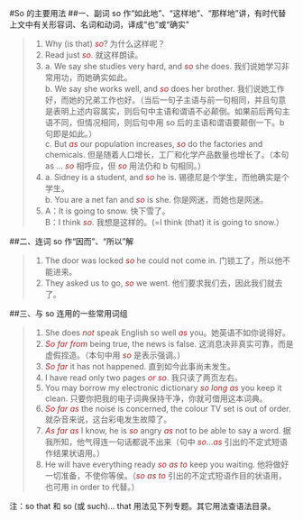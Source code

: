 #So 的主要用法
##一、副词 so 作“如此地”、“这样地”、“那样地”讲，有时代替上文中有关形容词、名词和动词，译成“也”或“确实”
>1. Why (is that) *so*? 为什么这样呢？
>2. Read just *so*. 就这样朗读。
>3. a. We say she studies very hard, and *so* she does. 我们说她学习非常用功，而她确实如此。<br />b. We say she works well, and *so* does her brother. 我们说她工作好，而她的兄弟工作也好。（当后一句子主语与前一句相同，并且句意是表明上述内容属实，则后句中主语和谓语不必颠倒。如果前后两句主语不同，但情况相同，则后句中用 so 后的主语和谓语要颠倒一下。b 句即是如此。）<br />c. But *as* our population increases, *so* do the factories and chemicals. 但是随着人口增长，工厂和化学产品数量也增长了。（本句 as … *so* 相呼应，但 *so* 用法仍和 b 句相同。）
>4. a. Sidney is a student, and *so* he is. 锡德尼是个学生，而他确实是个学生。<br />b. You are a net fan and *so* is she. 你是网迷，而她也是网迷。
>5. A：It is going to snow. 快下雪了。<br />B：I think *so*. 我想是这样的。(=I think (that) it is going to snow.）

##二、连词 so 作“因而”、“所以”解
>1. The door was locked *so* he could not come in. 门锁工了，所以他不能进来。
>2. They asked us to go, *so* we went. 他们要求我们去，因此我们就去了。

##三、与 so 连用的一些常用词组
>1. She does *not* speak English so well *as* you。她英语不如你说得好。
>2. *So far from* being true, the news is false. 这消息决非真实可靠，而是虚假捏造。（本句中用 *so* 是表示强调。）
>3. *So far* it has not happened. 直到如今此事尚未发生。
>4. I have read only two pages *or so*. 我只读了两页左右。
>5. You may borrow my electronic dictionary *so long as* you keep it clean. 只要你把我的电子词典保持干净，你就可借用这本词典。
>6. *So far as* the noise is concerned, the colour TV set is out of order. 就杂音来说，这台彩电发生故障了。
>7. *As far as* I know, he is *so* angry *as* not to be able to say a word. 据我所知，他气得连一句话都说不出来（句中 *so*…*as* 引出的不定式短语作结果状语用。）
>8. He will have everything ready *so as to* keep you waiting. 他将做好一切准备，不使你等侯。（*so as to* 引出的不定式短语作目的状语用，也可用 in order to 代替。）

注：so that 和 so (或 such)… that 用法见下列专题。其它用法查语法目录。 
<style>em{color:brown;}</style>